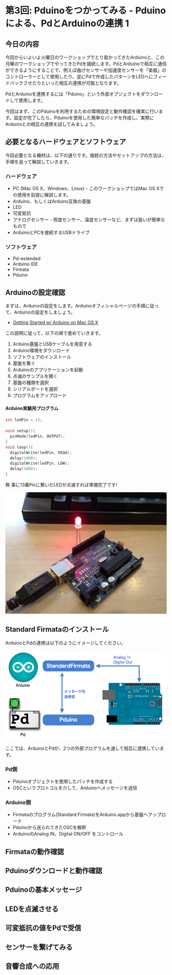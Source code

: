 # 第3回: Pduinoをつかってみる - Pduinoによる、PdとArduinoの連携 1

## 今日の内容

今回からいよいよ火曜日のワークショップでとり扱かってきたArduinoと、この月曜のワークショップでやってきたPdを接続します。PdとArduinoで相互に通信ができるようにすることで、例えば曲げセンサーや加速度センサーを「楽器」のコントローラーとして使用したり、逆にPdで作成したパターンをLEDへにフィードバックさせたりといった相互の連携が可能となります。

PdとArduinoを連携するには「Pduino」という外部オブジェクトをダウンロードして使用します。

今回はまず、このPduinoを利用するための環境設定と動作確認を確実に行います。設定が完了したら、Pduinoを使用した簡単なパッチを作成し、実際にArduinoとの相互の連携を試してみましょう。

## 必要となるハードウェアとソフトウェア

今回必要となる機材は、以下の通りです。接続の方法やセットアップの方法は、手順を追って解説していきます。

### ハードウェア

* PC (Mac OS X、Windows、Linux) - このワークショップではMac OS Xでの使用を前提に解説します。
* Arduino、もしくはArduino互換の基盤
* LED
* 可変抵抗
* アナログセンサー - 照度センサー、温度センサーなど、まずは扱いが簡単なもので
* ArduinoとPCを接続するUSBドライブ

### ソフトウェア

* Pd-extended
* Arduino IDE
* Firmata
* Pduino


## Arduinoの設定確認

まずは、Arduinoの設定をします。Arduinoオフィシャルページの手順に従って、Arduinoの設定をしましょう。

* [Getting Started w/ Arduino on Mac OS X](http://arduino.cc/en/Guide/MacOSX)

この説明に従って、以下の順で進めていきます。

1. Arduino基盤とUSBケーブルを用意する
2. Arduino環境をダウンロード
3. ソフトウェアのインストール
4. 基盤を繋ぐ
5. Arduinoのアプリケーションを起動
6. 点滅のサンプルを開く
7. 基盤の種類を選択
8. シリアルポートを選択
9. プログラムをアップロード

#### Arduino実験用プログラム

```c++
int ledPin = 13;

void setup(){
  pinMode(ledPin, OUTPUT);
}
void loop(){
  digitalWrite(ledPin, HIGH);
  delay(1000);
  digitalWrite(ledPin, LOW);
  delay(1000);
}
```

無
事に13番Pinに繋いだLEDが点滅すれば準備完了です!

![image](img/130513/BJ4-lTpCQAEMk0M.jpg)

## Standard Firmataのインストール

ArduinoとPdの連携は以下のようにイメージしてください。

![image](img/130513/arduino_pduino.jpg)

ここでは、ArduinoとPdが、2つの外部プログラムを通して相互に連携しています。

### Pd側
* Pduinoオブジェクトを使用したパッチを作成する
* OSCというプロトコルを介して、Arduinoへメッセージを送信

### Arduino側
* Firmataのプログラム(Standard Firmata)をArduino.appから基盤へアップロード
* Pduinoから送られてきたOSCを解釈
* ArduinoのAnalog IN、Digital ON/OFF をコントロール



## Firmataの動作確認

## Pduinoダウンロードと動作確認

## Pduinoの基本メッセージ

## LEDを点滅させる

## 可変抵抗の値をPdで受信

## センサーを繋げてみる

## 音響合成への応用